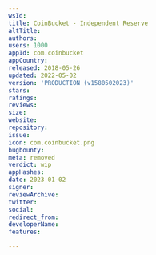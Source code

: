 ```yaml
---
wsId: 
title: CoinBucket - Independent Reserve
altTitle: 
authors: 
users: 1000
appId: com.coinbucket
appCountry: 
released: 2018-05-26
updated: 2022-05-02
version: 'PRODUCTION (v1580502023)'
stars: 
ratings: 
reviews: 
size: 
website: 
repository: 
issue: 
icon: com.coinbucket.png
bugbounty: 
meta: removed
verdict: wip
appHashes: 
date: 2023-01-02
signer: 
reviewArchive: 
twitter: 
social: 
redirect_from: 
developerName: 
features: 

---
```



